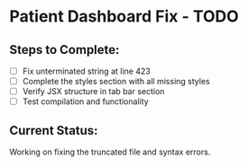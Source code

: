 # Patient Dashboard Fix - TODO

## Steps to Complete:
- [ ] Fix unterminated string at line 423
- [ ] Complete the styles section with all missing styles
- [ ] Verify JSX structure in tab bar section
- [ ] Test compilation and functionality

## Current Status:
Working on fixing the truncated file and syntax errors.
